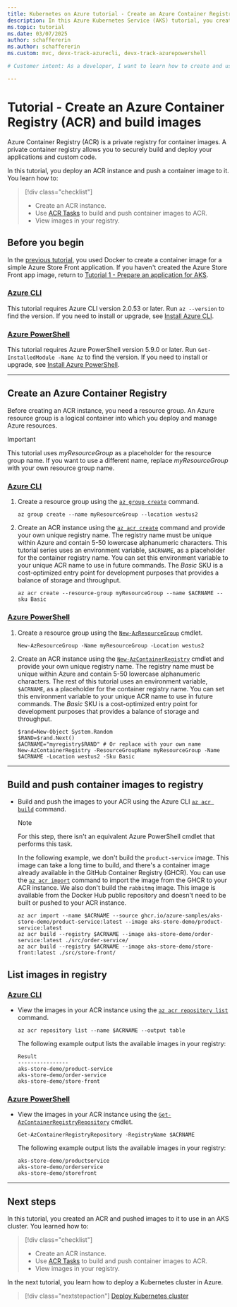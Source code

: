 ```yaml
---
title: Kubernetes on Azure tutorial - Create an Azure Container Registry and build images
description: In this Azure Kubernetes Service (AKS) tutorial, you create an Azure Container Registry instance and upload sample application container images.
ms.topic: tutorial
ms.date: 03/07/2025
author: schaffererin
ms.author: schaffererin
ms.custom: mvc, devx-track-azurecli, devx-track-azurepowershell

# Customer intent: As a developer, I want to learn how to create and use a container registry so that I can deploy my own applications to Azure Kubernetes Service.

---
```


# Tutorial - Create an Azure Container Registry (ACR) and build images

Azure Container Registry (ACR) is a private registry for container images. A private container registry allows you to securely build and deploy your applications and custom code.

In this tutorial, you deploy an ACR instance and push a container image to it. You learn how to:

> [!div class="checklist"]
>
> * Create an ACR instance.
> * Use [ACR Tasks][acr-tasks] to build and push container images to ACR.
> * View images in your registry.

## Before you begin

In the [previous tutorial][aks-tutorial-prepare-app], you used Docker to create a container image for a simple Azure Store Front application. If you haven't created the Azure Store Front app image, return to [Tutorial 1 - Prepare an application for AKS][aks-tutorial-prepare-app].

### [Azure CLI](#tab/azure-cli)

This tutorial requires Azure CLI version 2.0.53 or later. Run `az --version` to find the version. If you need to install or upgrade, see [Install Azure CLI][azure-cli-install].

### [Azure PowerShell](#tab/azure-powershell)

This tutorial requires Azure PowerShell version 5.9.0 or later. Run `Get-InstalledModule -Name Az` to find the version. If you need to install or upgrade, see [Install Azure PowerShell][azure-powershell-install].

---

## Create an Azure Container Registry

Before creating an ACR instance, you need a resource group. An Azure resource group is a logical container into which you deploy and manage Azure resources.

> [!IMPORTANT]
> This tutorial uses *myResourceGroup* as a placeholder for the resource group name. If you want to use a different name, replace *myResourceGroup* with your own resource group name.

### [Azure CLI](#tab/azure-cli)

1. Create a resource group using the [`az group create`][az-group-create] command.

    ```azurecli-interactive
    az group create --name myResourceGroup --location westus2
    ```

2. Create an ACR instance using the [`az acr create`][az-acr-create] command and provide your own unique registry name. The registry name must be unique within Azure and contain 5-50 lowercase alphanumeric characters. This tutorial series uses an environment variable, `$ACRNAME`, as a placeholder for the container registry name. You can set this environment variable to your unique ACR name to use in future commands. The *Basic* SKU is a cost-optimized entry point for development purposes that provides a balance of storage and throughput.

    ```azurecli-interactive
    az acr create --resource-group myResourceGroup --name $ACRNAME --sku Basic
    ```

### [Azure PowerShell](#tab/azure-powershell)

1. Create a resource group using the [`New-AzResourceGroup`][new-azresourcegroup] cmdlet.

    ```azurepowershell-interactive
    New-AzResourceGroup -Name myResourceGroup -Location westus2
    ```

2. Create an ACR instance using the [`New-AzContainerRegistry`][new-azcontainerregistry] cmdlet and provide your own unique registry name. The registry name must be unique within Azure and contain 5-50 lowercase alphanumeric characters. The rest of this tutorial uses an environment variable, `$ACRNAME`, as a placeholder for the container registry name. You can set this environment variable to your unique ACR name to use in future commands. The *Basic* SKU is a cost-optimized entry point for development purposes that provides a balance of storage and throughput.

    ```azurepowershell-interactive
    $rand=New-Object System.Random
    $RAND=$rand.Next()
    $ACRNAME="myregistry$RAND" # Or replace with your own name
    New-AzContainerRegistry -ResourceGroupName myResourceGroup -Name $ACRNAME -Location westus2 -Sku Basic
    ```

---

## Build and push container images to registry

* Build and push the images to your ACR using the Azure CLI [`az acr build`][az-acr-build] command.

    > [!NOTE]
    > For this step, there isn't an equivalent Azure PowerShell cmdlet that performs this task.
    >
    > In the following example, we don't build the `product-service` image. This image can take a long time to build, and there's a container image already available in the GitHub Container Registry (GHCR). You can use the [`az acr import`][az-acr-import] command to import the image from the GHCR to your ACR instance. We also don't build the `rabbitmq` image. This image is available from the Docker Hub public repository and doesn't need to be built or pushed to your ACR instance.

    ```azurecli-interactive
    az acr import --name $ACRNAME --source ghcr.io/azure-samples/aks-store-demo/product-service:latest --image aks-store-demo/product-service:latest
    az acr build --registry $ACRNAME --image aks-store-demo/order-service:latest ./src/order-service/
    az acr build --registry $ACRNAME --image aks-store-demo/store-front:latest ./src/store-front/
    ```

## List images in registry

### [Azure CLI](#tab/azure-cli)

* View the images in your ACR instance using the [`az acr repository list`][az-acr-repository-list] command.

    ```azurecli-interactive
    az acr repository list --name $ACRNAME --output table
    ```

    The following example output lists the available images in your registry:

    ```output
    Result
    ----------------
    aks-store-demo/product-service
    aks-store-demo/order-service
    aks-store-demo/store-front
    ```

### [Azure PowerShell](#tab/azure-powershell)

* View the images in your ACR instance using the [`Get-AzContainerRegistryRepository`][get-azcontainerregistryrepository] cmdlet.

    ```azurepowershell-interactive
    Get-AzContainerRegistryRepository -RegistryName $ACRNAME
    ```

    The following example output lists the available images in your registry:

    ```output
    aks-store-demo/productservice
    aks-store-demo/orderservice
    aks-store-demo/storefront
    ```

---

## Next steps

In this tutorial, you created an ACR and pushed images to it to use in an AKS cluster. You learned how to:

> [!div class="checklist"]
>
> * Create an ACR instance.
> * Use [ACR Tasks][acr-tasks] to build and push container images to ACR.
> * View images in your registry.

In the next tutorial, you learn how to deploy a Kubernetes cluster in Azure.

> [!div class="nextstepaction"]
> [Deploy Kubernetes cluster][aks-tutorial-deploy-cluster]

<!-- LINKS - internal -->
[az-acr-create]: /cli/azure/acr#az_acr_create
[az-acr-repository-list]: /cli/azure/acr/repository#az_acr_repository_list
[az-group-create]: /cli/azure/group#az_group_create
[azure-cli-install]: /cli/azure/install-azure-cli
[aks-tutorial-deploy-cluster]: ./tutorial-kubernetes-deploy-cluster.md
[aks-tutorial-prepare-app]: ./tutorial-kubernetes-prepare-app.md
[azure-powershell-install]: /powershell/azure/install-az-ps
[new-azresourcegroup]: /powershell/module/az.resources/new-azresourcegroup
[new-azcontainerregistry]: /powershell/module/az.containerregistry/new-azcontainerregistry
[get-azcontainerregistryrepository]: /powershell/module/az.containerregistry/get-azcontainerregistryrepository
[acr-tasks]: /azure/container-registry/container-registry-tasks-overview
[az-acr-build]: /cli/azure/acr#az-acr-build
[az-acr-import]: /cli/azure/acr#az-acr-import
